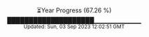 <p align="center">
⏳Year Progress (67.26 %) <br>
████████████████████▁▁▁▁▁▁▁▁▁▁ <br>
<sub>Updated: Sun, 03 Sep 2023 12:02:51 GMT</sub>
</p>

